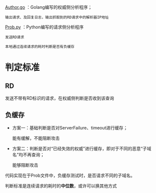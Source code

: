 [Author.go](Author.go) ：Golang编写的权威侧分析程序；

    输出请求、及回复日志，输出抓取到的RD请求中的解析器IP地址

[Prob.py](Prob.py) ：Python编写的请求侧分析程序

    发送RD请求

    本地通过连续请求的耗时判断是否有负缓存






# 判定标准

## RD

发送不带有RD标识的请求，在权威侧判断是否收到该查询

## 负缓存

- 方案一：基础判断是否对ServerFailure、timeout进行缓存；

    能有缓解，不能阻断攻击

- 方案二：判断是否对“已经失效的权威”进行缓存，即对于不同的恶意“子域名”均不再查询；

    能够阻断攻击

代码实现在于Prob文件中，负缓存测试时，是否请求不同的子域名。

判断标准是连续请求的耗时的**中位数**，或许可以换其他方式

